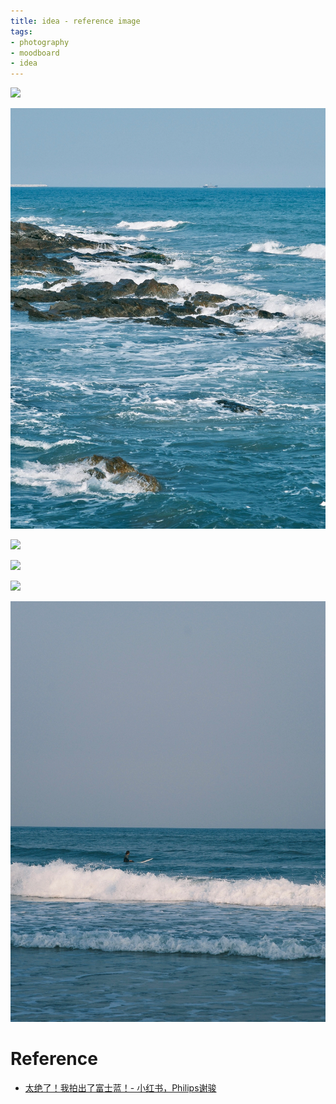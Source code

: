 ```yaml
---
title: idea - reference image
tags:
- photography
- moodboard
- idea
---
```


![](Photography/MoodBoard/Sea_20230428/attachments/Pasted%20image%2020230420014349.png)


![](Photography/MoodBoard/Sea_20230428/attachments/Pasted%20image%2020230420014354.png)


![](Photography/MoodBoard/Sea_20230428/attachments/Pasted%20image%2020230420014401.png)


![](Photography/MoodBoard/Sea_20230428/attachments/Pasted%20image%2020230420014613.png)


![](Photography/MoodBoard/Sea_20230428/attachments/Pasted%20image%2020230420014622.png)


![](Photography/MoodBoard/Sea_20230428/attachments/Pasted%20image%2020230420014634.png)

# Reference

* [太绝了！我拍出了富士蓝！- 小红书，Philips谢骏](https://www.xiaohongshu.com/user/profile/6272c025000000002102353b/641299a200000000130129bb)
